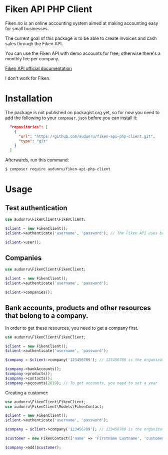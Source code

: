 # Fiken API PHP Client

Fiken.no is an online accounting system aimed at making accounting easy for small businesses.

The current goal of this package is to be able to create invoices and cash sales through the Fiken API.

You can use the Fiken API with demo accounts for free, otherwise there's a monthly fee per company.

[Fiken API official documentation](https://fiken.no/api/doc/)

I don't work for Fiken.

# Installation

The package is not published on packagist.org yet, so for now you need to add the following to your `composer.json` before you can install it:

```json
  "repositories": [
    {
      "url": "https://github.com/audunru/fiken-api-php-client.git",
      "type": "git"
    }
  ]
```

Afterwards, run this command:

```bash
$ composer require audunru/fiken-api-php-client
```

# Usage

## Test authentication

```php
use audunru\FikenClient\FikenClient;

$client = new FikenClient();
$client->authenticate('username', 'password'); // The Fiken API uses basic authentication

$client->user();
```

## Companies

```php
use audunru\FikenClient\FikenClient;

$client = new FikenClient();
$client->authenticate('username', 'password');

$client->companies();
```

## Bank accounts, products and other resources that belong to a company.

In order to get these resources, you need to get a company first.

```php
use audunru\FikenClient\FikenClient;

$client = new FikenClient();
$client->authenticate('username', 'password');

$company = $client->company('123456789'); // 123456789 is the organization number

$company->bankAccounts();
$company->products();
$company->contacts();
$company->accounts(2019); // To get accounts, you need to set a year
```

Creating a customer:

```php
use audunru\FikenClient\FikenClient;
use audunru\FikenClient\Models\FikenContact;

$client = new FikenClient();
$client->authenticate('username', 'password');

$company = $client->company('123456789'); // 123456789 is the organization number

$customer = new FikenContact(['name' => 'Firstname Lastname', 'customer' => true]);

$company->add($customer);
```
